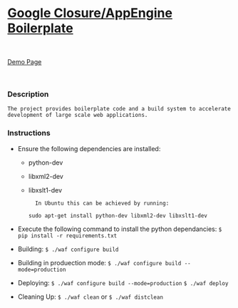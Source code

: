 [Google Closure/AppEngine Boilerplate](https://github.com/samuelhug/closure_boilerplate)
========================
<br>

[Demo Page](http://closure-boilerplate.appspot.com)

<br>

### Description
    The project provides boilerplate code and a build system to accelerate development of large scale web applications.

### Instructions
- Ensure the following dependencies are installed:
    - python-dev
    - libxml2-dev
    - libxslt1-dev

            In Ubuntu this can be achieved by running:
        `sudo apt-get install python-dev libxml2-dev libxslt1-dev`

- Execute the following command to install the python dependancies:
    `$ pip install -r requirements.txt`

- Building:
    `$ ./waf configure build`

- Building in produection mode:
    `$ ./waf configure build --mode=production`

- Deploying:
    `$ ./waf configure build --mode=production`
    `$ ./waf deploy`

- Cleaning Up:
    `$ ./waf clean`
    or
    `$ ./waf distclean`
